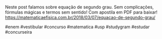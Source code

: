 Neste post falamos sobre equação de segundo grau. Sem complicações, fórmulas mágicas e termos sem sentido! Com apostila em PDF para baixar!
https://matematicaefisica.com.br/2018/03/07/equacao-de-segundo-grau/

#enem #vestibular #concurso #matematica #usp #studygram #estudar #concurseira
